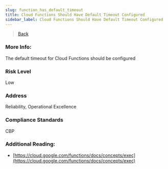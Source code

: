 ```yaml
---
slug: function_has_default_timeout
title: Cloud Functions Should Have Default Timeout Configured
sidebar_label: Cloud Functions Should Have Default Timeout Configured
---
```

> [Back](../../gcpfunctionmonitoring)

### More Info:
The default timeout for Cloud Functions should be configured

### Risk Level
Low

### Address
Reliability, Operational Excellence

### Compliance Standards
CBP

### Additional Reading:
- [https://cloud.google.com/functions/docs/concepts/exec](https://cloud.google.com/functions/docs/concepts/exec) 
